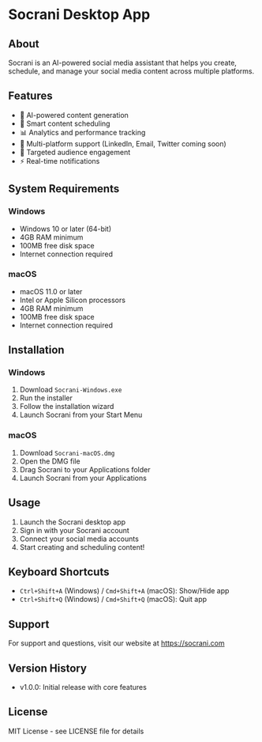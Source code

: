 # Socrani Desktop App

## About
Socrani is an AI-powered social media assistant that helps you create, schedule, and manage your social media content across multiple platforms.

## Features
- 🤖 AI-powered content generation
- 📅 Smart content scheduling
- 📊 Analytics and performance tracking
- 🔗 Multi-platform support (LinkedIn, Email, Twitter coming soon)
- 🎯 Targeted audience engagement
- ⚡ Real-time notifications

## System Requirements

### Windows
- Windows 10 or later (64-bit)
- 4GB RAM minimum
- 100MB free disk space
- Internet connection required

### macOS
- macOS 11.0 or later
- Intel or Apple Silicon processors
- 4GB RAM minimum
- 100MB free disk space
- Internet connection required

## Installation

### Windows
1. Download `Socrani-Windows.exe`
2. Run the installer
3. Follow the installation wizard
4. Launch Socrani from your Start Menu

### macOS
1. Download `Socrani-macOS.dmg`
2. Open the DMG file
3. Drag Socrani to your Applications folder
4. Launch Socrani from your Applications

## Usage
1. Launch the Socrani desktop app
2. Sign in with your Socrani account
3. Connect your social media accounts
4. Start creating and scheduling content!

## Keyboard Shortcuts
- `Ctrl+Shift+A` (Windows) / `Cmd+Shift+A` (macOS): Show/Hide app
- `Ctrl+Shift+Q` (Windows) / `Cmd+Shift+Q` (macOS): Quit app

## Support
For support and questions, visit our website at https://socrani.com

## Version History
- v1.0.0: Initial release with core features

## License
MIT License - see LICENSE file for details 